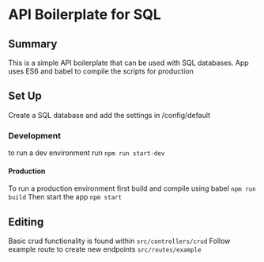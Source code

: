 # API Boilerplate for SQL

## Summary

This is a simple API boilerplate that can be used with SQL databases. App uses ES6 and babel to compile the scripts for production

## Set Up

Create a SQL database and add the settings in /config/default

### Development

to run a dev environment run `npm run start-dev`

#### Production

To run a production environment first build and compile using babel
`npm run build`
Then start the app `npm start`

## Editing

Basic crud functionality is found within `src/controllers/crud`
Follow example route to create new endpoints `src/routes/example`